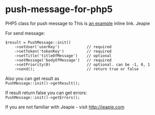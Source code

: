 push-message-for-php5
=====================

PHP5 class for push message to This is [an example](http://example.com/ "Title") inline link. Jeapie

For send message:

    $result = PushMessage::init()  
        ->setUser('userKey')            // required  
        ->setToken('tokenKey')          // required  
        ->setTitle('titleOfMessage')    // optional  
        ->setMessage('bodyOfMessage')   // required  
        ->setPriority(0)                // optional. can be -1, 0, 1  
        ->send();                       // return true or false

Also you can get result as  
`PushMessage::init()->getResult();`

If result return false you can get errors:  
`PushMessage::init()->getErrors();`

If you are not familiar with Jeapie - visit http://jeapie.com
